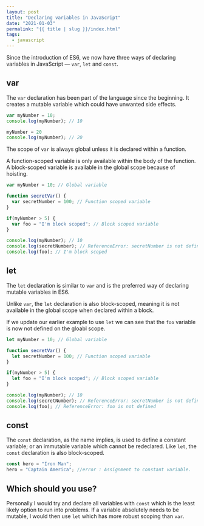 ```yaml
---
layout: post
title: "Declaring variables in JavaScript"
date: "2021-01-03"
permalink: "{{ title | slug }}/index.html"
tags:
  - javascript
---
```


Since the introduction of ES6, we now have three ways of declaring variables in JavaScript — `var`, `let` and `const`.

## var

The `var` declaration has been part of the language since the beginning. It creates a mutable variable which could have unwanted side effects.

```javascript
var myNumber = 10;
console.log(myNumber); // 10

myNumber = 20
console.log(myNumber); // 20
```

The scope of `var` is always global unless it is declared within a function.

A function-scoped variable is only available within the body of the function. A block-scoped variable is available in the global scope because of hoisting.

```javascript
var myNumber = 10; // Global variable

function secretVar() {
  var secretNumber = 100; // Function scoped variable
}

if(myNumber > 5) {
  var foo = "I'm block scoped"; // Block scoped variable
}

console.log(myNumber); // 10
console.log(secretNumber); // ReferenceError: secretNumber is not defined
console.log(foo); // I'm block scoped
```

## let

The `let` declaration is similar to `var` and is the preferred way of declaring mutable variables in ES6.

Unlike `var`, the `let` declaration is also block-scoped, meaning it is not available in the global scope when declared within a block.

If we update our earlier example to use `let` we can see that the `foo` variable is now not defined on the gloabl scope.

```javascript
let myNumber = 10; // Global variable

function secretVar() {
  let secretNumber = 100; // Function scoped variable
}

if(myNumber > 5) {
  let foo = "I'm block scoped"; // Block scoped variable
}

console.log(myNumber); // 10
console.log(secretNumber); // ReferenceError: secretNumber is not defined
console.log(foo); // ReferenceError: foo is not defined
```

## const

The `const` declaration, as the name implies, is used to define a constant variable; or an immutable variable which cannot be redeclared. Like `let`, the `const` declaration is also block-scoped.

```javascript
const hero = "Iron Man";
hero = "Captain America"; //error : Assignment to constant variable.
```

## Which should you use?

Personally I would try and declare all variables with `const` which is the least likely option to run into problems. If a variable absolutely needs to be mutable, I would then use `let` which has more robust scoping than `var`.
